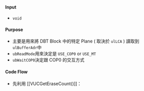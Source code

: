 #### Input
* `void`
#### Purpose
* 主要是用來將 DBT Block 中的特定 Plane ( 取決於 `ulLCA` ) 讀取到`ulBufferAdr`中
* `ubReadMode`用來決定是 `USE_COP0` or `USE_MT`
* `ubWaitCOP0`決定跟 COP0 的交互方式
#### Code Flow
* 先利用 [[VUCGetEraseCount()]]：